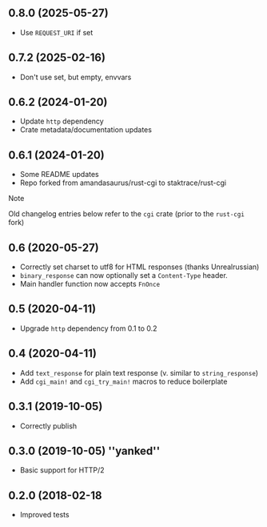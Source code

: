 0.8.0 (2025-05-27)
------------------

 * Use `REQUEST_URI` if set

0.7.2 (2025-02-16)
------------------

 * Don't use set, but empty, envvars

0.6.2 (2024-01-20)
------------------

 * Update `http` dependency
 * Crate metadata/documentation updates

0.6.1 (2024-01-20)
------------------

 * Some README updates
 * Repo forked from amandasaurus/rust-cgi to staktrace/rust-cgi


> [!NOTE]
> Old changelog entries below refer to the `cgi` crate (prior to the `rust-cgi` fork)

0.6 (2020-05-27)
----------------

 * Correctly set charset to utf8 for HTML responses (thanks Unrealrussian)
 * `binary_response` can now optionally set a `Content-Type` header.
 * Main handler function now accepts `FnOnce`

0.5 (2020-04-11)
----------------

 * Upgrade `http` dependency from 0.1 to 0.2

0.4 (2020-04-11)
----------------

 * Add `text_response` for plain text response (v. similar to `string_response`)
 * Add `cgi_main!` and `cgi_try_main!` macros to reduce boilerplate

0.3.1 (2019-10-05)
----------------

 * Correctly publish

0.3.0 (2019-10-05) ''yanked''
----------------

 * Basic support for HTTP/2

0.2.0 (2018-02-18
----------------

 * Improved tests
